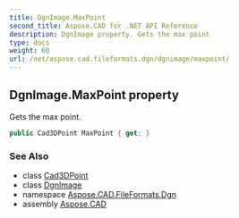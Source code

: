 ```yaml
---
title: DgnImage.MaxPoint
second_title: Aspose.CAD for .NET API Reference
description: DgnImage property. Gets the max point
type: docs
weight: 60
url: /net/aspose.cad.fileformats.dgn/dgnimage/maxpoint/
---
```

## DgnImage.MaxPoint property

Gets the max point.

```csharp
public Cad3DPoint MaxPoint { get; }
```

### See Also

* class [Cad3DPoint](../../../aspose.cad.fileformats.cad.cadobjects/cad3dpoint/)
* class [DgnImage](../)
* namespace [Aspose.CAD.FileFormats.Dgn](../../../aspose.cad.fileformats.dgn/)
* assembly [Aspose.CAD](../../../)


